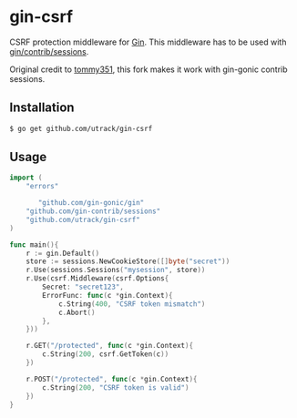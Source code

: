 # gin-csrf

CSRF protection middleware for [Gin]. This middleware has to be used with [gin/contrib/sessions](https://github.com/gin-gonic/contrib/tree/master/sessions).

Original credit to [tommy351](https://github.com/tommy351/gin-csrf), this fork makes it work with gin-gonic contrib sessions.

## Installation

``` bash
$ go get github.com/utrack/gin-csrf
```

## Usage

``` go
import (
    "errors"

	   "github.com/gin-gonic/gin"
    "github.com/gin-contrib/sessions"
    "github.com/utrack/gin-csrf"
)

func main(){
    r := gin.Default()
    store := sessions.NewCookieStore([]byte("secret"))
    r.Use(sessions.Sessions("mysession", store))
    r.Use(csrf.Middleware(csrf.Options{
        Secret: "secret123",
        ErrorFunc: func(c *gin.Context){
            c.String(400, "CSRF token mismatch")
			c.Abort()
        },
    }))

    r.GET("/protected", func(c *gin.Context){
        c.String(200, csrf.GetToken(c))
    })

    r.POST("/protected", func(c *gin.Context){
        c.String(200, "CSRF token is valid")
    })
}
```

[Gin]: http://gin-gonic.github.io/gin/
[gin-sessions]: https://github.com/utrack/gin-sessions
